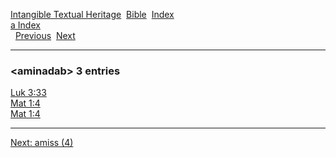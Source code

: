 [Intangible Textual Heritage](../../index)  [Bible](../index) 
[Index](index)   
[a Index](_a_)  
  [Previous](c00478)  [Next](c00480) 

------------------------------------------------------------------------

### &lt;aminadab&gt; 3 entries

[Luk 3:33](../kjv/luk003.htm#033)  
[Mat 1:4](../kjv/mat001.htm#004)  
[Mat 1:4](../kjv/mat001.htm#004)  

------------------------------------------------------------------------

[Next: amiss (4)](c00480)
